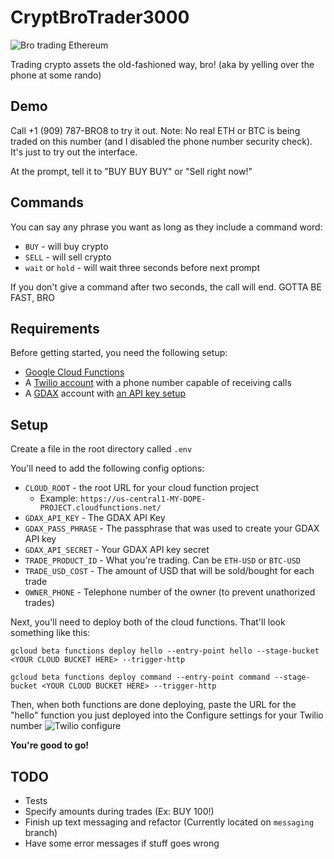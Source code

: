 # CryptBroTrader3000
![Bro trading Ethereum](http://i.imgur.com/0wDRpCG.jpg)

Trading crypto assets the old-fashioned way, bro! (aka by yelling over the phone at some rando)

## Demo
Call +1 (909) 787-BRO8 to try it out. Note: No real ETH or BTC is being traded on this number (and I disabled the phone number security check). It's just to try out the interface.

At the prompt, tell it to "BUY BUY BUY" or "Sell right now!"

## Commands
You can say any phrase you want as long as they include a command word:

* `BUY` - will buy crypto
* `SELL` - will sell crypto
* `wait` or `hold` - will wait three seconds before next prompt

If you don't give a command after two seconds, the call will end. GOTTA BE FAST, BRO

## Requirements
Before getting started, you need the following setup:
  * [Google Cloud Functions](https://cloud.google.com/functions/)
  * A [Twilio account](https://www.twilio.com) with a phone number capable of receiving calls
  * A [GDAX](https://www.gdax.com/) account with [an API key setup](https://support.gdax.com/customer/en/portal/articles/2425383-how-can-i-create-an-api-key-for-gdax-)

## Setup
Create a file in the root directory called `.env`

You'll need to add the following config options:
  * `CLOUD_ROOT` - the root URL for your cloud function project
    * Example: `https://us-central1-MY-DOPE-PROJECT.cloudfunctions.net/`
  * `GDAX_API_KEY` - The GDAX API Key
  * `GDAX_PASS_PHRASE` - The passphrase that was used to create your GDAX API key
  * `GDAX_API_SECRET` - Your GDAX API key secret
  * `TRADE_PRODUCT_ID` - What you're trading. Can be `ETH-USD` or `BTC-USD`
  * `TRADE_USD_COST` - The amount of USD that will be sold/bought for each trade
  * `OWNER_PHONE` - Telephone number of the owner (to prevent unathorized trades)

Next, you'll need to deploy both of the cloud functions. That'll look something like this:
```
gcloud beta functions deploy hello --entry-point hello --stage-bucket <YOUR CLOUD BUCKET HERE> --trigger-http

gcloud beta functions deploy command --entry-point command --stage-bucket <YOUR CLOUD BUCKET HERE> --trigger-http
```

Then, when both functions are done deploying, paste the URL for the "hello" function you just deployed into the Configure settings for your Twilio number
![Twilio configure](http://i.imgur.com/5W3v8ok.png)

**You're good to go!**

## TODO
* Tests
* Specify amounts during trades (Ex: BUY 100!)
* Finish up text messaging and refactor (Currently located on `messaging` branch)
* Have some error messages if stuff goes wrong
